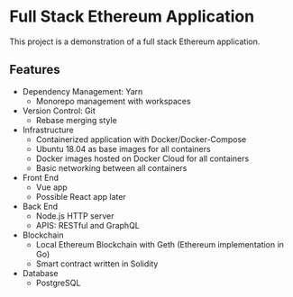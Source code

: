# Full Stack Ethereum Application

This project is a demonstration of a full stack Ethereum application.

## Features

- Dependency Management: Yarn
  - Monorepo management with workspaces
- Version Control: Git
  - Rebase merging style
- Infrastructure
  - Containerized application with Docker/Docker-Compose
  - Ubuntu 18.04 as base images for all containers
  - Docker images hosted on Docker Cloud for all containers
  - Basic networking between all containers
- Front End
  - Vue app
  - Possible React app later
- Back End
  - Node.js HTTP server
  - APIS: RESTful and GraphQL
- Blockchain
  - Local Ethereum Blockchain with Geth (Ethereum implementation in Go)
  - Smart contract written in Solidity
- Database
  - PostgreSQL
